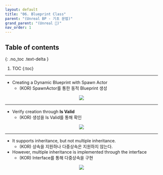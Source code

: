 ```yaml
---
layout: default
title: "06. Blueprint Class"
parent: "(Unreal BP - 기초 문법)"
grand_parent: "(Unreal 🚀)"
nav_order: 1
---
```


## Table of contents
{: .no_toc .text-delta }

1. TOC
{:toc}

---

* Creating a Dynamic Blueprint with Spawn Actor
  * (KOR) SpawnActor를 통한 동적 Blueprint 생성

<p align="center">
  <img src="https://taehyungs-programming-blog.github.io/blog/assets/images/unreal/bp-1/bp-1-6-1.png"/>
</p>

---

* Verify creation through **Is Valid**
  * (KOR) 생성을 Is Valid를 통해 확인

<p align="center">
  <img src="https://taehyungs-programming-blog.github.io/blog/assets/images/unreal/bp-1/bp-1-6-2.png"/>
</p>

---

* It supports inheritance, but not multiple inheritance.
  * (KOR) 상속을 지원하나 다중상속은 지원하지 않는다.
* However, multiple inheritance is implemented through the interface
  * (KOR) Interface를 통해 다중상속을 구현

<p align="center">
  <img src="https://taehyungs-programming-blog.github.io/blog/assets/images/unreal/bp-1/bp-1-6-3.png"/>
</p>


